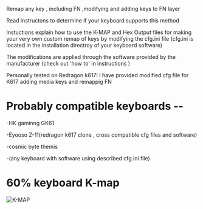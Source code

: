 Remap any key , including FN ,modifying and adding keys to  FN layer 

Read instructons to determine if your keyboard supports this method

Instuctions explain how to use the K-MAP and Hex Output files for
making your very own custom remap of keys by modifying the cfg.ini file
(cfg.ini is located in the installation directroy of your keyboard software)

The modifications are applied through the software provided 
by the manufacturer (check out 'how to' in instructions )

Personally tested on Redragon k617!
I have provided modified cfg file for K617 adding 
media keys and remappig FN 

# Probably compatible keyboards --

 -HK gaminng GK61
 
 -Eyooso Z-11(redragon k617 clone , cross compatible  cfg files and software)
 
 -cosmic  byte themis 
 
 -(any keyboard with software using described cfg.ini file)
 
 # 60% keyboard K-map
 
![K-MAP ](https://user-images.githubusercontent.com/68894386/179691046-a58b71c3-0a84-45bb-a336-03d543a68b4a.png)
